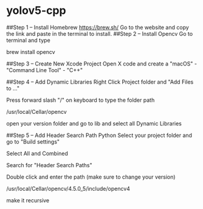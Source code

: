 # yolov5-cpp
<!---
##  <p align="center"> 🍅🍅Lite.AI.ToolKit: A lite C++ toolkit of awesome AI models. </p>
--->

##Step 1 – Install Homebrew
https://brew.sh/
Go to the website and copy the link and paste in the terminal to install.
##Step 2 – Install Opencv
  Go to terminal and type 
 
  brew install opencv
 
##Step 3 – Create New Xcode Project
  Open X code and create a "macOS" - "Command Line Tool" - "C++"
 
##Step 4 – Add Dynamic Libraries
  Right Click Project folder and "Add Files to ..."
 
  Press forward slash "/" on keyboard to type the folder path
 
  /usr/local/Cellar/opencv
 
  open your version folder and go to lib and select all Dynamic Libraries 
 
##Step 5 – Add Header Search Path
Python
  Select your project folder and go to "Build settings"
 
  Select All and Combined 
 
  Search for "Header Search Paths" 
 
  Double click and enter the path (make sure to change your version)
 
 /usr/local/Cellar/opencv/4.5.0_5/include/opencv4
 
 make it recursive
